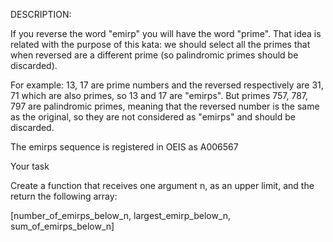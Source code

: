 DESCRIPTION:

If you reverse the word "emirp" you will have the word "prime". That idea is related with the purpose of this kata: we should select all the primes that when reversed are a different prime (so palindromic primes should be discarded).

For example: 13, 17 are prime numbers and the reversed respectively are 31, 71 which are also primes, so 13 and 17 are "emirps". But primes 757, 787, 797 are palindromic primes, meaning that the reversed number is the same as the original, so they are not considered as "emirps" and should be discarded.

The emirps sequence is registered in OEIS as A006567

Your task

Create a function that receives one argument n, as an upper limit, and the return the following array:

[number_of_emirps_below_n, largest_emirp_below_n, sum_of_emirps_below_n]